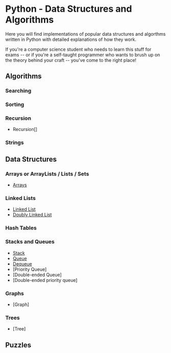 # Python - Data Structures and Algorithms

Here you will find implementations of popular data structures and algorthms written in Python with detailed explanations of how they work.

If you're a computer science student who needs to learn this stuff for exams -- or if you're a self-taught programmer who wants to brush up on the theory behind your craft -- you've come to the right place!

## Algorithms

### Searching

### Sorting

### Recursion
 - Recursion[]

### Strings

## Data Structures

### Arrays or ArrayLists / Lists / Sets
- [Arrays](Array)

### Linked Lists
- [Linked List](Linked%20List) 
- [Doubly Linked List](Doubly%20Linked%20List)

### Hash Tables

### Stacks and Queues
- [Stack](Stack)
- [Queue](Queue)
- [Dequeue](Dequeue)
- [Priority Queue]
- [Double-ended Queue]
- [Double-ended priority queue]

### Graphs
- [Graph] 

### Trees
- [Tree]

## Puzzles